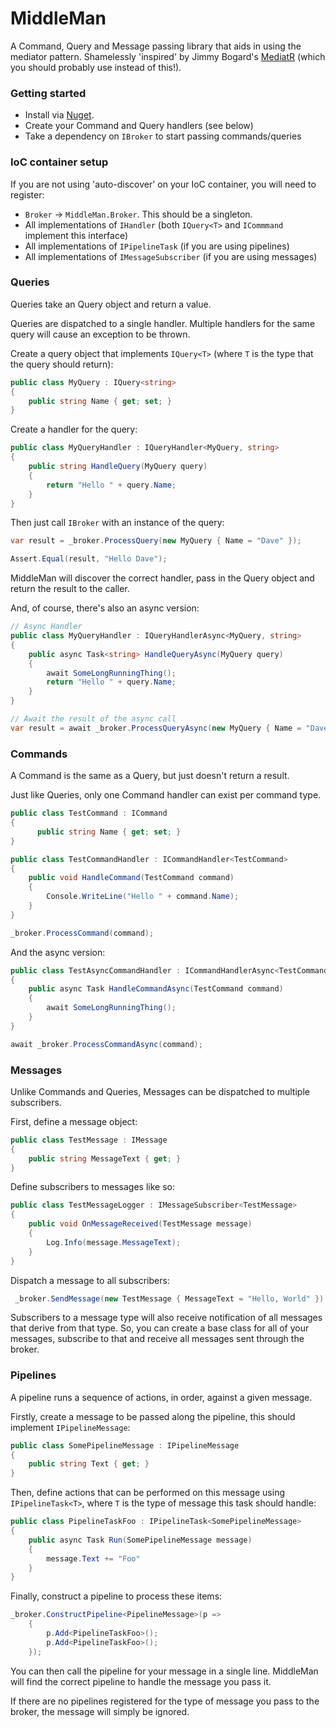 # MiddleMan

A Command, Query and Message passing library that aids in using the mediator pattern. Shamelessly 'inspired' by Jimmy Bogard's [MediatR](https://github.com/jbogard/MediatR) (which you should probably use instead of this!).


### Getting started
- Install via [Nuget]().
- Create your Command and Query handlers (see below)
- Take a dependency on `IBroker` to start passing commands/queries

### IoC container setup

If you are not using 'auto-discover' on your IoC container, you will need to register:
- `Broker` -> `MiddleMan.Broker`. This should be a singleton.
- All implementations of `IHandler` (both `IQuery<T>` and `ICommmand` implement this interface)
- All implementations of `IPipelineTask` (if you are using pipelines)
- All implementations of `IMessageSubscriber` (if you are using messages)

### Queries

Queries take an Query object and return a value.

Queries are dispatched to a single handler. Multiple handlers for the same query will cause an exception to be thrown.

Create a query object that implements `IQuery<T>` (where `T` is the type that the query should return):

```csharp
public class MyQuery : IQuery<string>
{
    public string Name { get; set; }
}
```

Create a handler for the query:
```csharp
public class MyQueryHandler : IQueryHandler<MyQuery, string>
{
    public string HandleQuery(MyQuery query)
    {
        return "Hello " + query.Name;
    }
}
```

Then just call `IBroker` with an instance of the query:

```csharp
var result = _broker.ProcessQuery(new MyQuery { Name = "Dave" });

Assert.Equal(result, "Hello Dave");
```

MiddleMan will discover the correct handler, pass in the Query object and return the result to the caller.

And, of course, there's also an async version:

```csharp
// Async Handler
public class MyQueryHandler : IQueryHandlerAsync<MyQuery, string>
{
    public async Task<string> HandleQueryAsync(MyQuery query)
    {
        await SomeLongRunningThing();
        return "Hello " + query.Name;
    }
}

// Await the result of the async call
var result = await _broker.ProcessQueryAsync(new MyQuery { Name = "Dave" });
```

### Commands
A Command is the same as a Query, but just doesn't return a result.

Just like Queries, only one Command handler can exist per command type.

```csharp
public class TestCommand : ICommand
{
      public string Name { get; set; }
}

public class TestCommandHandler : ICommandHandler<TestCommand>
{
    public void HandleCommand(TestCommand command)
    {
        Console.WriteLine("Hello " + command.Name);
    }
}

_broker.ProcessCommand(command);
```

And the async version:
```csharp
public class TestAsyncCommandHandler : ICommandHandlerAsync<TestCommand>
{
    public async Task HandleCommandAsync(TestCommand command)
    {
        await SomeLongRunningThing();         
    }
}

await _broker.ProcessCommandAsync(command);
```

### Messages

Unlike Commands and Queries, Messages can be dispatched to multiple subscribers.

First, define a message object:

```csharp
public class TestMessage : IMessage
{
    public string MessageText { get; }
}
```

Define subscribers to messages like so:
```csharp
public class TestMessageLogger : IMessageSubscriber<TestMessage>
{
    public void OnMessageReceived(TestMessage message)
    {
        Log.Info(message.MessageText);
    }
}
```

Dispatch a message to all subscribers:
```csharp
 _broker.SendMessage(new TestMessage { MessageText = "Hello, World" });
```

Subscribers to a message type will also receive notification of all messages that derive from that type. So, you can create a base class for all of your messages, subscribe to that and receive all messages sent through the broker.

### Pipelines

A pipeline runs a sequence of actions, in order, against a given message.

Firstly, create a message to be passed along the pipeline, this should implement `IPipelineMessage`:
```csharp
public class SomePipelineMessage : IPipelineMessage
{
    public string Text { get; }
}
```

Then, define actions that can be performed on this message using `IPipelineTask<T>`, where `T` is the type of message this task should handle:
```csharp
public class PipelineTaskFoo : IPipelineTask<SomePipelineMessage>
{
    public async Task Run(SomePipelineMessage message)
    {
        message.Text += "Foo"
    }
}
```

Finally, construct a pipeline to process these items:
```csharp
_broker.ConstructPipeline<PipelineMessage>(p =>
    {
        p.Add<PipelineTaskFoo>();
        p.Add<PipelineTaskFoo>();
    });
```

You can then call the pipeline for your message in a single line. MiddleMan will find the correct pipeline
to handle the message you pass it.

If there are no pipelines registered for the type of message you pass to the broker, the message will simply be ignored.
